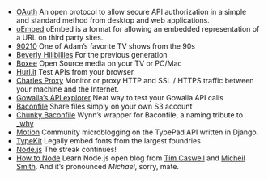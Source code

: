 
- [OAuth](http://oauth.net/) An open protocol to allow secure API authorization in a simple and standard method from desktop and web applications.
- [oEmbed](http://www.oembed.com/) oEmbed is a format for allowing an embedded representation of a URL on third party sites.
- [90210](http://www.imdb.com/title/tt0098749/) One of Adam’s favorite TV shows from the 90s
- [Beverly Hillbillies](http://www.imdb.com/title/tt0055662/) For the previous generation
- [Boxee](http://boxee.tv) Open Source media on your TV or PC/Mac
- [Hurl.it](http://hurl.it) Test APIs from your browser
- [Charles Proxy](http://www.charlesproxy.com/) Monitor or proxy HTTP and SSL / HTTPS traffic between your machine and the Internet.
- [Gowalla’s API explorer](http://gowalla.com/api/explorer) Neat way to test your Gowalla API calls
- [Baconfile](http://baconfile.com/) Share files simply on your own S3 account
- [Chunky Baconfile](http://github.com/pengwynn/chunky-baconfile) Wynn’s wrapper for Baconfile, a naming tribute to [_why](http://en.wikipedia.org/wiki/Why's_(poignant)_Guide_to_Ruby)
- [Motion](http://github.com/sixapart/typepad-motion) Community microblogging on the TypePad API written in Django.
- [TypeKit](http://typekit.com/) Legally embed fonts from the largest foundries
- [Node.js](http://nodejs.org) The streak continues!
- [How to Node](http://howtonode.org) Learn Node.js open blog from [Tim Caswell](http://twitter.com/creationix) and [Micheil Smith](http://twitter.com/miksago). And it’s pronounced _Michael_, sorry, mate.